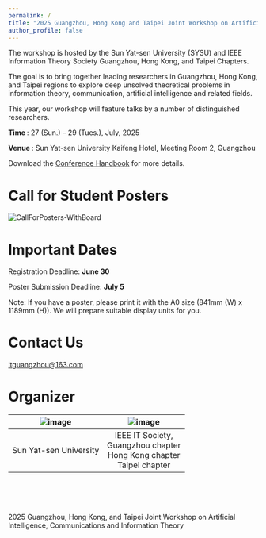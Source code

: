 ```yaml
---
permalink: /
title: "2025 Guangzhou, Hong Kong and Taipei Joint Workshop on Artificial Intelligence, Communications and Information Theory (AICIT2025)"
author_profile: false
---
```



The workshop is hosted by the Sun Yat-sen University (SYSU) and IEEE Information Theory Society Guangzhou, Hong Kong, and Taipei Chapters. 

The goal is to bring together leading researchers in Guangzhou, Hong Kong, and Taipei regions to explore deep unsolved theoretical problems in information theory, communication, artificial intelligence and related fields.

This year, our workshop will feature talks by a number of distinguished researchers.

<strong> Time </strong>: 27 (Sun.) – 29 (Tues.), July, 2025


<strong> Venue </strong>: Sun Yat-sen University Kaifeng Hotel, Meeting Room 2, Guangzhou


Download the [Conference Handbook](https://qr61.cn/on1kVO/qEEeE5A) for more details.




Call for Student Posters
=====
![CallForPosters-WithBoard](https://github.com/user-attachments/assets/93ff4602-1215-459a-923f-35aaadb250af)


Important Dates
=====

Registration Deadline: <strong> June 30 </strong>

Poster Submission Deadline: <strong> July 5 </strong>

Note: If you have a poster, please print it with the A0 size (841mm (W) x 1189mm (H)). We will prepare suitable display units for you.

Contact Us
=====

itguangzhou@163.com

Organizer
=====

|![image](https://github.com/user-attachments/assets/42d2d296-9a2a-4bb5-a137-d20c738e7b7c) | ![image](https://github.com/HKGZTP/HKGZTP.github.io/assets/167737479/6d2ee4ec-2412-4e2c-a8ff-6e328fdf5258) |
|------------------------------------------------------------------------------------------------------------|------------------------------------------------------------------------------------------------------------|
| <center>Sun Yat-sen University</center>                            | <center>IEEE IT Society, <br> Guangzhou chapter <br> Hong Kong chapter <br> Taipei chapter</center>         |



<br /><br /><br />


2025 Guangzhou, Hong Kong, and Taipei Joint Workshop on Artificial Intelligence, Communications and Information Theory




